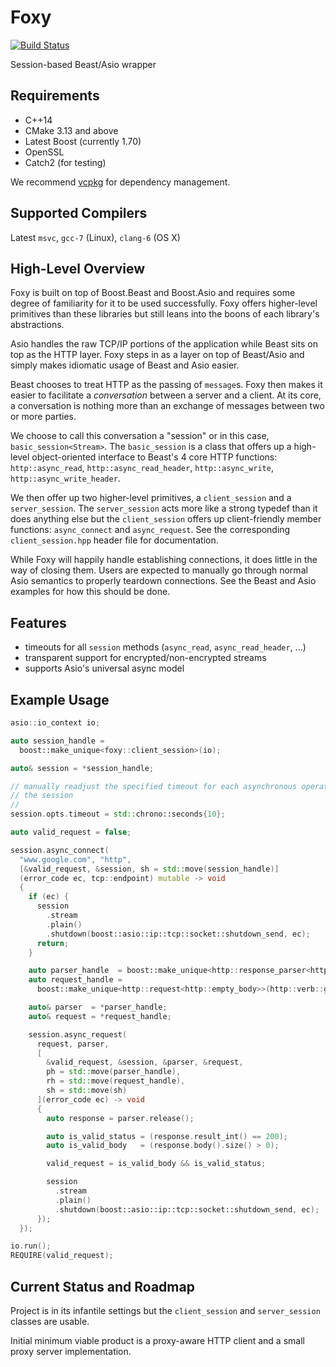 # Foxy

[![Build Status](https://travis-ci.org/LeonineKing1199/foxy.svg?branch=master)](https://travis-ci.org/LeonineKing1199/foxy)

Session-based Beast/Asio wrapper

## Requirements

* C++14
* CMake 3.13 and above
* Latest Boost (currently 1.70)
* OpenSSL
* Catch2 (for testing)

We recommend [vcpkg](https://github.com/Microsoft/vcpkg) for dependency
management.

## Supported Compilers

Latest `msvc`, `gcc-7` (Linux), `clang-6` (OS X)

## High-Level Overview

Foxy is built on top of Boost.Beast and Boost.Asio and requires some degree of
familiarity for it to be used successfully. Foxy offers higher-level primitives
than these libraries but still leans into the boons of each library's
abstractions.

Asio handles the raw TCP/IP portions of the application while Beast sits on top
as the HTTP layer. Foxy steps in as a layer on top of Beast/Asio and simply
makes idiomatic usage of Beast and Asio easier.

Beast chooses to treat HTTP as the passing of `message`s. Foxy then makes it
easier to facilitate a _conversation_ between a server and a client. At its
core, a conversation is nothing more than an exchange of messages between two or
more parties.

We choose to call this conversation a "session" or in this case,
`basic_session<Stream>`. The `basic_session` is a class that offers up a
high-level object-oriented interface to Beast's 4 core HTTP functions:
`http::async_read`, `http::async_read_header`, `http::async_write`,
`http::async_write_header`.

We then offer up two higher-level primitives, a `client_session` and a
`server_session`.  The `server_session` acts more like a strong typedef than it
does anything else but the `client_session` offers up client-friendly member
functions: `async_connect` and `async_request`. See the corresponding
`client_session.hpp` header file for documentation.

While Foxy will happily handle establishing connections, it does little in the
way of closing them. Users are expected to manually go through normal Asio
semantics to properly teardown connections. See the Beast and Asio examples for
how this should be done.

## Features

* timeouts for all `session` methods (`async_read`, `async_read_header`, ...)
* transparent support for encrypted/non-encrypted streams
* supports Asio's universal async model

## Example Usage

```cpp
asio::io_context io;

auto session_handle =
  boost::make_unique<foxy::client_session>(io);

auto& session = *session_handle;

// manually readjust the specified timeout for each asynchronous operation on
// the session
//
session.opts.timeout = std::chrono::seconds{10};

auto valid_request = false;

session.async_connect(
  "www.google.com", "http",
  [&valid_request, &session, sh = std::move(session_handle)]
  (error_code ec, tcp::endpoint) mutable -> void
  {
    if (ec) {
      session
        .stream
        .plain()
        .shutdown(boost::asio::ip::tcp::socket::shutdown_send, ec);
      return;
    }

    auto parser_handle  = boost::make_unique<http::response_parser<http::string_body>>();
    auto request_handle =
      boost::make_unique<http::request<http::empty_body>>(http::verb::get, "/", 11);

    auto& parser  = *parser_handle;
    auto& request = *request_handle;

    session.async_request(
      request, parser,
      [
        &valid_request, &session, &parser, &request,
        ph = std::move(parser_handle),
        rh = std::move(request_handle),
        sh = std::move(sh)
      ](error_code ec) -> void
      {
        auto response = parser.release();

        auto is_valid_status = (response.result_int() == 200);
        auto is_valid_body   = (response.body().size() > 0);

        valid_request = is_valid_body && is_valid_status;

        session
          .stream
          .plain()
          .shutdown(boost::asio::ip::tcp::socket::shutdown_send, ec);
      });
  });

io.run();
REQUIRE(valid_request);
```

## Current Status and Roadmap

Project is in its infantile settings but the `client_session` and
`server_session` classes are usable.

Initial minimum viable product is a proxy-aware HTTP client and a small proxy
server implementation.

